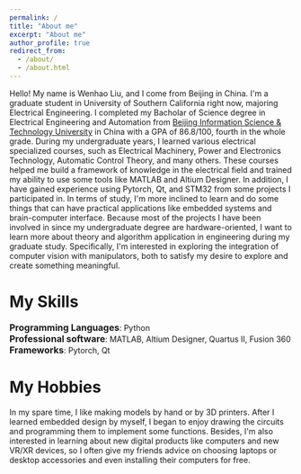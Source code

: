 ```yaml
---
permalink: /
title: "About me"
excerpt: "About me"
author_profile: true
redirect_from: 
  - /about/
  - /about.html
---
```


Hello! My name is Wenhao Liu, and I come from Beijing in China. I'm a graduate student in University of Southern California right now, majoring Electrical Engineering. I completed my Bacholar of Science degree in Electrical Engineering and Automation from [Beijing Information Science & Technology University](https://www.bistu.edu.cn/) in China with a GPA of 86.8/100, fourth in the whole grade. During my undergraduate years, I learned various electrical specialized courses, such as Electrical Machinery, Power and Electronics Technology, Automatic Control Theory, and many others. These courses helped me build a framework of knowledge in the electrical field and trained my ability to use some tools like MATLAB and Altium Designer. In addition, I have gained experience using Pytorch, Qt, and STM32 from some projects I participated in. 
In terms of study, I'm more inclined to learn and do some things that can have practical applications like embedded systems and brain-computer interface. Because most of the projects I have been involved in since my undergraduate degree are hardware-oriented, I want to learn more about theory and algorithm application in engineering during my graduate study. Specifically, I'm interested in exploring the integration of computer vision with manipulators, both to satisfy my desire to explore and create something meaningful.

My Skills
======
<span style="font-size: 16px; font-weight: bold;">Programming Languages</span>: Python<br>
<span style="font-size: 16px; font-weight: bold;">Professional software</span>: MATLAB, Altium Designer, Quartus II, Fusion 360<br>
<span style="font-size: 16px; font-weight: bold;">Frameworks</span>: Pytorch, Qt<br>
<!--<span style="font-size: 16px; font-weight: bold;">Experimental instrument operation</span>: oscilloscope, digital power<br>-->

My Hobbies
======
In my spare time, I like making models by hand or by 3D printers. After I learned embedded design by myself, I began to enjoy drawing the circuits and programming them to implement some functions. Besides, I'm also interested in learning about new digital products like computers and new VR/XR devices, so I often give my friends advice on choosing laptops or desktop accessories and even installing their computers for free. 

